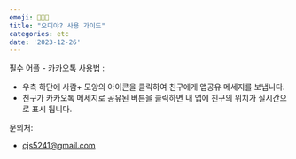```yaml
---
emoji: 👩🏻‍💻
title: "오디야? 사용 가이드"
categories: etc
date: '2023-12-26'
---
```

필수 어플 - 카카오톡
사용법 :
- 우측 하단에 사람+ 모양의 아이콘을 클릭하여 친구에게 앱공유 메세지를 보냅니다.
- 친구가 카카오톡 메세지로 공유된 버튼을 클릭하면 내 앱에 친구의 위치가 실시간으로 표시 됩니다.

문의처:
- cjs5241@gmail.com
